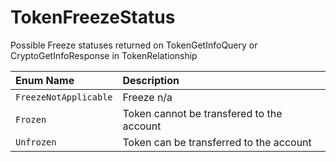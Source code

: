# TokenFreezeStatus

Possible Freeze statuses returned on TokenGetInfoQuery or CryptoGetInfoResponse in TokenRelationship

| Enum Name | Description |
| :--- | :--- |
| `FreezeNotApplicable` | Freeze n/a |
| `Frozen` | Token cannot be transfered to the account |
| `Unfrozen` | Token can be transferred to the account |

#### 

